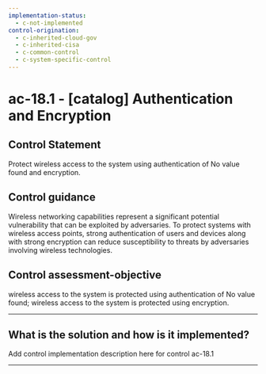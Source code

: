 ```yaml
---
implementation-status:
  - c-not-implemented
control-origination:
  - c-inherited-cloud-gov
  - c-inherited-cisa
  - c-common-control
  - c-system-specific-control
---
```


# ac-18.1 - \[catalog\] Authentication and Encryption

## Control Statement

Protect wireless access to the system using authentication of No value found and encryption.

## Control guidance

Wireless networking capabilities represent a significant potential vulnerability that can be exploited by adversaries. To protect systems with wireless access points, strong authentication of users and devices along with strong encryption can reduce susceptibility to threats by adversaries involving wireless technologies.

## Control assessment-objective

wireless access to the system is protected using authentication of No value found;
wireless access to the system is protected using encryption.

______________________________________________________________________

## What is the solution and how is it implemented?

Add control implementation description here for control ac-18.1

______________________________________________________________________
